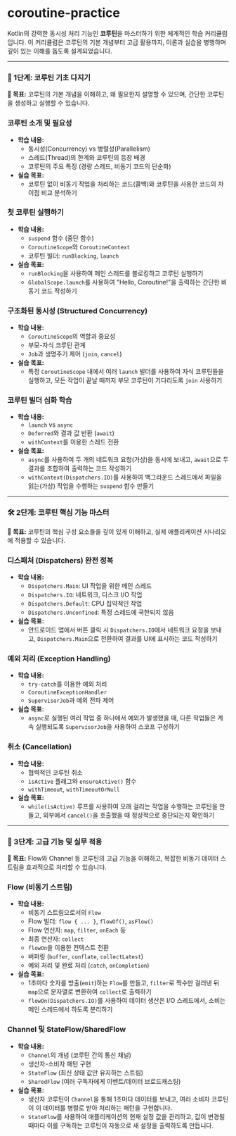# coroutine-practice

Kotlin의 강력한 동시성 처리 기능인 **코루틴**을 마스터하기 위한 체계적인 학습 커리큘럼입니다. 이 커리큘럼은 코루틴의 기본 개념부터 고급 활용까지, 이론과 실습을 병행하며 깊이 있는 이해를 돕도록 설계되었습니다.

---

### 🏁 1단계: 코루틴 기초 다지기

**🎯 목표:** 코루틴의 기본 개념을 이해하고, 왜 필요한지 설명할 수 있으며, 간단한 코루틴을 생성하고 실행할 수 있습니다.

### **코루틴 소개 및 필요성**

- **학습 내용:**
    - 동시성(Concurrency) vs 병렬성(Parallelism)
    - 스레드(Thread)의 한계와 코루틴의 등장 배경
    - 코루틴의 주요 특징 (경량 스레드, 비동기 코드의 단순화)
- **실습 목표:**
    - 코루틴 없이 비동기 작업을 처리하는 코드(콜백)와 코루틴을 사용한 코드의 차이점 비교 분석하기

### **첫 코루틴 실행하기**

- **학습 내용:**
    - `suspend` 함수 (중단 함수)
    - `CoroutineScope`와 `CoroutineContext`
    - 코루틴 빌더: `runBlocking`, `launch`
- **실습 목표:**
    - `runBlocking`을 사용하여 메인 스레드를 블로킹하고 코루틴 실행하기
    - `GlobalScope.launch`를 사용하여 "Hello, Coroutine!"을 출력하는 간단한 비동기 코드 작성하기

### **구조화된 동시성 (Structured Concurrency)**

- **학습 내용:**
    - `CoroutineScope`의 역할과 중요성
    - 부모-자식 코루틴 관계
    - `Job`과 생명주기 제어 (`join`, `cancel`)
- **실습 목표:**
    - 특정 `CoroutineScope` 내에서 여러 `launch` 빌더를 사용하여 자식 코루틴들을 실행하고, 모든 작업이 끝날 때까지 부모 코루틴이 기다리도록 `join` 사용하기

### **코루틴 빌더 심화 학습**

- **학습 내용:**
    - `launch` vs `async`
    - `Deferred`와 결과 값 반환 (`await`)
    - `withContext`를 이용한 스레드 전환
- **실습 목표:**
    - `async`를 사용하여 두 개의 네트워크 요청(가상)을 동시에 보내고, `await`으로 두 결과를 조합하여 출력하는 코드 작성하기
    - `withContext(Dispatchers.IO)`를 사용하여 백그라운드 스레드에서 파일을 읽는(가상) 작업을 수행하는 `suspend` 함수 만들기

---

### 🛠️ 2단계: 코루틴 핵심 기능 마스터

**🎯 목표:** 코루틴의 핵심 구성 요소들을 깊이 있게 이해하고, 실제 애플리케이션 시나리오에 적용할 수 있습니다.

### **디스패처 (Dispatchers) 완전 정복**

- **학습 내용:**
    - `Dispatchers.Main`: UI 작업을 위한 메인 스레드
    - `Dispatchers.IO`: 네트워크, 디스크 I/O 작업
    - `Dispatchers.Default`: CPU 집약적인 작업
    - `Dispatchers.Unconfined`: 특정 스레드에 국한되지 않음
- **실습 목표:**
    - 안드로이드 앱에서 버튼 클릭 시 `Dispatchers.IO`에서 네트워크 요청을 보내고, `Dispatchers.Main`으로 전환하여 결과를 UI에 표시하는 코드 작성하기

### **예외 처리 (Exception Handling)**

- **학습 내용:**
    - `try-catch`를 이용한 예외 처리
    - `CoroutineExceptionHandler`
    - `SupervisorJob`과 예외 전파 제어
- **실습 목표:**
    - `async`로 실행된 여러 작업 중 하나에서 예외가 발생했을 때, 다른 작업들은 계속 실행되도록 `SupervisorJob`을 사용하여 스코프 구성하기

### **취소 (Cancellation)**

- **학습 내용:**
    - 협력적인 코루틴 취소
    - `isActive` 플래그와 `ensureActive()` 함수
    - `withTimeout`, `withTimeoutOrNull`
- **실습 목표:**
    - `while(isActive)` 루프를 사용하여 오래 걸리는 작업을 수행하는 코루틴을 만들고, 외부에서 `cancel()`을 호출했을 때 정상적으로 중단되는지 확인하기

---

### 🌟 3단계: 고급 기능 및 실무 적용

**🎯 목표:** Flow와 Channel 등 코루틴의 고급 기능을 이해하고, 복잡한 비동기 데이터 스트림을 효과적으로 처리할 수 있습니다.

### Flow (비동기 스트림)

- **학습 내용:**
    - 비동기 스트림으로서의 `Flow`
    - Flow 빌더: `flow { ... }`, `flowOf()`, `asFlow()`
    - Flow 연산자: `map`, `filter`, `onEach` 등
    - 최종 연산자: `collect`
    - `flowOn`을 이용한 컨텍스트 전환
    - 버퍼링 (`buffer`, `conflate`, `collectLatest`)
    - 예외 처리 및 완료 처리 (`catch`, `onCompletion`)
- **실습 목표:**
    - 1초마다 숫자를 방출(`emit`)하는 `Flow`를 만들고, `filter`로 짝수만 걸러낸 뒤 `map`으로 문자열로 변환하여 `collect`로 출력하기
    - `flowOn(Dispatchers.IO)`를 사용하여 데이터 생산은 I/O 스레드에서, 소비는 메인 스레드에서 하도록 분리하기

### **Channel 및 StateFlow/SharedFlow**

- **학습 내용:**
    - `Channel`의 개념 (코루틴 간의 통신 채널)
    - 생산자-소비자 패턴 구현
    - `StateFlow` (최신 상태 값만 유지하는 스트림)
    - `SharedFlow` (여러 구독자에게 이벤트/데이터 브로드캐스팅)
- **실습 목표:**
    - 생산자 코루틴이 `Channel`을 통해 1초마다 데이터를 보내고, 여러 소비자 코루틴이 이 데이터를 병렬로 받아 처리하는 패턴을 구현합니다.
    - `StateFlow`를 사용하여 애플리케이션의 현재 설정 값을 관리하고, 값이 변경될 때마다 이를 구독하는 코루틴이 자동으로 새 설정을 출력하도록 만듭니다.
